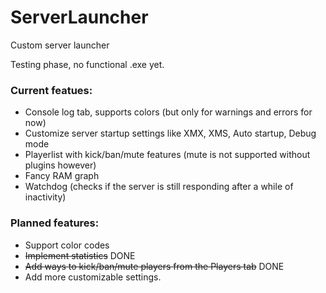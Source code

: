 # ServerLauncher
Custom server launcher

Testing phase, no functional .exe yet.

### Current featues:
- Console log tab, supports colors (but only for warnings and errors for now)
- Customize server startup settings like XMX, XMS, Auto startup, Debug mode
- Playerlist with kick/ban/mute features (mute is not supported without plugins however)
- Fancy RAM graph
- Watchdog (checks if the server is still responding after a while of inactivity)

### Planned features:
- Support color codes
- ~~Implement statistics~~ DONE
- ~~Add ways to kick/ban/mute players from the Players tab~~ DONE
- Add more customizable settings.
